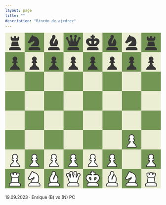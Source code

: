 ```yaml
---
layout: page
title: ""
description: "Rincón de ajedrez"
---
```


<div class="chess">
    <img src="assets/images/pages/chess/games/board.gif"/>
    <br/><br/>
    19.09.2023 · Enrique (B) vs (N) PC
<br/>
</div>
